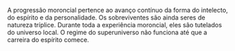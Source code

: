 ﻿A progressão moroncial pertence ao avanço contínuo da forma do intelecto, do espírito e da personalidade. Os sobreviventes são ainda seres de natureza tríplice. Durante toda a experiência moroncial, eles são tutelados do universo local. O regime do superuniverso não funciona até que a carreira do espírito comece.